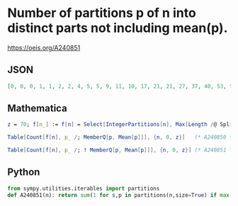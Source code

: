 # Number of partitions p of n into distinct parts not including mean\(p\)\.
https://oeis.org/A240851
## JSON
```JSON
[0, 0, 0, 1, 1, 2, 2, 4, 5, 5, 9, 11, 10, 17, 21, 21, 27, 37, 40, 53, 50, 69, 88, 103, 98, 126, 164, 183, 199, 255, 238, 339, 359, 437, 511, 510, 565, 759, 863, 969, 950, 1259, 1224, 1609, 1750, 1866, 2303, 2589, 2497, 3061, 3412, 4080, 4485, 5119, 5168, 6031]
```
## Mathematica
```Mathematica
z = 70; f[n_] := f[n] = Select[IntegerPartitions[n], Max[Length /@ Split@#] == 1 &];
```
```Mathematica
Table[Count[f[n], p_ /; MemberQ[p, Mean[p]]], {n, 0, z}]   (* A240850 *)
```
```Mathematica
Table[Count[f[n], p_ /; ! MemberQ[p, Mean[p]]], {n, 0, z}] (* A240851 *)
```
## Python
```Python
from sympy.utilities.iterables import partitions
def A240851(n): return sum(1 for s,p in partitions(n,size=True) if max(p.values(),default=0)==1 and (n%s or n//s not in p)) # _Chai Wah Wu_, Sep 21 2023
```
